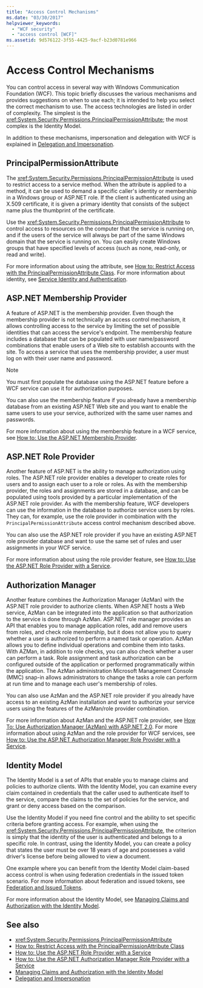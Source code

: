 ```yaml
---
title: "Access Control Mechanisms"
ms.date: "03/30/2017"
helpviewer_keywords: 
  - "WCF security"
  - "access control [WCF]"
ms.assetid: 9d576122-3f55-4425-9acf-b23d0781e966
---
```

# Access Control Mechanisms
You can control access in several way with Windows Communication Foundation (WCF). This topic briefly discusses the various mechanisms and provides suggestions on when to use each; it is intended to help you select the correct mechanism to use. The access technologies are listed in order of complexity. The simplest is the <xref:System.Security.Permissions.PrincipalPermissionAttribute>; the most complex is the Identity Model.  
  
 In addition to these mechanisms, impersonation and delegation with WCF is explained in [Delegation and Impersonation](delegation-and-impersonation-with-wcf.md).  
  
## PrincipalPermissionAttribute  
 The <xref:System.Security.Permissions.PrincipalPermissionAttribute> is used to restrict access to a service method. When the attribute is applied to a method, it can be used to demand a specific caller's identity or membership in a Windows group or ASP.NET role. If the client is authenticated using an X.509 certificate, it is given a primary identity that consists of the subject name plus the thumbprint of the certificate.  
  
 Use the <xref:System.Security.Permissions.PrincipalPermissionAttribute> to control access to resources on the computer that the service is running on, and if the users of the service will always be part of the same Windows domain that the service is running on. You can easily create Windows groups that have specified levels of access (such as none, read-only, or read and write).  
  
 For more information about using the attribute, see [How to: Restrict Access with the PrincipalPermissionAttribute Class](../how-to-restrict-access-with-the-principalpermissionattribute-class.md). For more information about identity, see [Service Identity and Authentication](service-identity-and-authentication.md).  
  
## ASP.NET Membership Provider  
 A feature of ASP.NET is the membership provider. Even though the membership provider is not technically an access control mechanism, it allows controlling access to the service by limiting the set of possible identities that can access the service's endpoint. The membership feature includes a database that can be populated with user name/password combinations that enable users of a Web site to establish accounts with the site. To access a service that uses the membership provider, a user must log on with their user name and password.  
  
> [!NOTE]
> You must first populate the database using the ASP.NET feature before a WCF service can use it for authorization purposes.  
  
 You can also use the membership feature if you already have a membership database from an existing ASP.NET Web site and you want to enable the same users to use your service, authorized with the same user names and passwords.  
  
 For more information about using the membership feature in a WCF service, see [How to: Use the ASP.NET Membership Provider](how-to-use-the-aspnet-membership-provider.md).  
  
## ASP.NET Role Provider  
 Another feature of ASP.NET is the ability to manage authorization using roles. The ASP.NET role provider enables a developer to create roles for users and to assign each user to a role or roles. As with the membership provider, the roles and assignments are stored in a database, and can be populated using tools provided by a particular implementation of the ASP.NET role provider. As with the membership feature, WCF developers can use the information in the database to authorize service users by roles. They can, for example, use the role provider in combination with the `PrincipalPermissionAttribute` access control mechanism described above.  
  
 You can also use the ASP.NET role provider if you have an existing ASP.NET role provider database and want to use the same set of rules and user assignments in your WCF service.  
  
 For more information about using the role provider feature, see [How to: Use the ASP.NET Role Provider with a Service](how-to-use-the-aspnet-role-provider-with-a-service.md).  
  
## Authorization Manager  
 Another feature combines the Authorization Manager (AzMan) with the ASP.NET role provider to authorize clients. When ASP.NET hosts a Web service, AzMan can be integrated into the application so that authorization to the service is done through AzMan. ASP.NET role manager provides an API that enables you to manage application roles, add and remove users from roles, and check role membership, but it does not allow you to query whether a user is authorized to perform a named task or operation. AzMan allows you to define individual operations and combine them into tasks. With AZMan, in addition to role checks, you can also check whether a user can perform a task. Role assignment and task authorization can be configured outside of the application or performed programmatically within the application. The AzMan administration Microsoft Management Console (MMC) snap-in allows administrators to change the tasks a role can perform at run time and to manage each user's membership of roles.  
  
 You can also use AzMan and the ASP.NET role provider if you already have access to an existing AzMan installation and want to authorize your service users using the features of the AzMan/role provider combination.  
  
 For more information about AzMan and the ASP.NET role provider, see [How To: Use Authorization Manager (AzMan) with ASP.NET 2.0](https://docs.microsoft.com/previous-versions/msp-n-p/ff649313(v=pandp.10)). For more information about using AzMan and the role provider for WCF services, see [How to: Use the ASP.NET Authorization Manager Role Provider with a Service](how-to-use-the-aspnet-authorization-manager-role-provider-with-a-service.md).  
  
## Identity Model  
 The Identity Model is a set of APIs that enable you to manage claims and policies to authorize clients. With the Identity Model, you can examine every claim contained in credentials that the caller used to authenticate itself to the service, compare the claims to the set of policies for the service, and grant or deny access based on the comparison.  
  
 Use the Identity Model if you need fine control and the ability to set specific criteria before granting access. For example, when using the <xref:System.Security.Permissions.PrincipalPermissionAttribute>, the criterion is simply that the identity of the user is authenticated and belongs to a specific role. In contrast, using the Identity Model, you can create a policy that states the user must be over 18 years of age and possesses a valid driver's license before being allowed to view a document.  
  
 One example where you can benefit from the Identity Model claim-based access control is when using federation credentials in the issued token scenario. For more information about federation and issued tokens, see [Federation and Issued Tokens](federation-and-issued-tokens.md).  
  
 For more information about the Identity Model, see [Managing Claims and Authorization with the Identity Model](managing-claims-and-authorization-with-the-identity-model.md).  
  
## See also

- <xref:System.Security.Permissions.PrincipalPermissionAttribute>
- [How to: Restrict Access with the PrincipalPermissionAttribute Class](../how-to-restrict-access-with-the-principalpermissionattribute-class.md)
- [How to: Use the ASP.NET Role Provider with a Service](how-to-use-the-aspnet-role-provider-with-a-service.md)
- [How to: Use the ASP.NET Authorization Manager Role Provider with a Service](how-to-use-the-aspnet-authorization-manager-role-provider-with-a-service.md)
- [Managing Claims and Authorization with the Identity Model](managing-claims-and-authorization-with-the-identity-model.md)
- [Delegation and Impersonation](delegation-and-impersonation-with-wcf.md)
